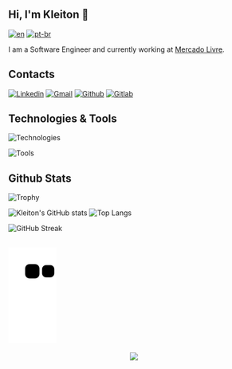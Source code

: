 ## Hi, I'm Kleiton 👋

[![en](https://img.shields.io/badge/lang-en-red.svg)](README.md)
[![pt-br](https://img.shields.io/badge/lang-pt--br-green.svg)](README.pt-br.md)

I am a Software Engineer and currently working at [Mercado Livre](https://www.mercadolivre.com.br/).

## Contacts

[![Linkedin](https://img.shields.io/badge/LinkedIn-0A66C2.svg?style=for-the-badge&logo=LinkedIn&logoColor=white)](https://www.linkedin.com/in/kleiton-haruo-utida-a4507427/)
[![Gmail](https://img.shields.io/badge/Gmail-EA4335.svg?style=for-the-badge&logo=Gmail&logoColor=white)](mailto:klhutida@gmail.com)
[![Github](https://img.shields.io/badge/GitHub-181717.svg?style=for-the-badge&logo=GitHub&logoColor=white)](https://github.com/kleitonutida)
[![Gitlab](https://img.shields.io/badge/GitLab-FC6D26.svg?style=for-the-badge&logo=GitLab&logoColor=white)](https://gitlab.com/kleitonutida)

## Technologies & Tools

![Technologies](https://skillicons.dev/icons?i=css,git,html,java,js,kotlin,kubernetes,mysql,react,spring,ts)

![Tools](https://skillicons.dev/icons?i=docker,gcp,github,gradle,grafana,idea,jenkins,linux,maven,postman,prometheus,rabbitmq,vscode)

## Github Stats

![Trophy](https://github-profile-trophy.vercel.app/?username=kleitonutida&theme=gruvbox&column=7)

![Kleiton's GitHub stats](https://github-readme-stats.vercel.app/api?username=kleitonutida&count_private=true&show_icons=true&theme=gruvbox)
![Top Langs](https://github-readme-stats.vercel.app/api/top-langs/?username=kleitonutida&langs_count=8&layout=compact&theme=gruvbox)

![GitHub Streak](https://streak-stats.demolab.com/?user=kleitonutida&theme=gruvbox)

##

![Snake animation](https://github.com/FragaInDev/FragaInDev/blob/output/github-contribution-grid-snake.svg)

<div align="center">
  <img src="https://komarev.com/ghpvc/?username=kleitonutida&&style=flat-square" align="center" />
</div>
